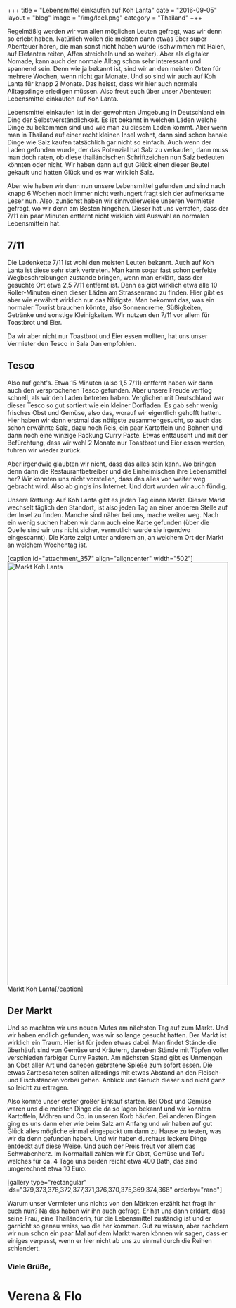 +++
title = "Lebensmittel einkaufen auf Koh Lanta"
date = "2016-09-05"
layout = "blog"
image = "/img/Ice1.png"
category = "Thailand"
+++

Regelmäßig werden wir von allen möglichen Leuten gefragt, was wir denn so erlebt haben. Natürlich wollen die meisten dann etwas über super Abenteuer hören, die man sonst nicht haben würde (schwimmen mit Haien, auf Elefanten reiten, Affen streicheln und so weiter). Aber als digitaler Nomade, kann auch der normale Alltag schon sehr interessant und spannend sein. Denn wie ja bekannt ist, sind wir an den meisten Orten für mehrere Wochen, wenn nicht gar Monate. Und so sind wir auch auf Koh Lanta für knapp 2 Monate. Das heisst, dass wir hier auch normale Alltagsdinge erledigen müssen. Also freut euch über unser Abenteuer: Lebensmittel einkaufen auf Koh Lanta.

<!--more-->


Lebensmittel einkaufen ist in der gewohnten Umgebung in Deutschland ein Ding der Selbstverständlichkeit. Es ist bekannt in welchen Läden welche Dinge zu bekommen sind und wie man zu diesem Laden kommt. Aber wenn man in Thailand auf einer recht kleinen Insel wohnt, dann sind schon banale Dinge wie Salz kaufen tatsächlich gar nicht so einfach. Auch wenn der Laden gefunden wurde, der das Potenzial hat Salz zu verkaufen, dann muss man doch raten, ob diese thailändischen Schriftzeichen nun Salz bedeuten könnten oder nicht. Wir haben dann auf gut Glück einen dieser Beutel gekauft und hatten Glück und es war wirklich Salz. 

Aber wie haben wir denn nun unsere Lebensmittel gefunden und sind nach knapp 6 Wochen noch immer nicht verhungert fragt sich der aufmerksame Leser nun. Also, zunächst haben wir sinnvollerweise unseren Vermieter gefragt, wo wir denn am Besten hingehen. Dieser hat uns verraten, dass der 7/11 ein paar Minuten entfernt nicht wirklich viel Auswahl an normalen Lebensmitteln hat.

## 7/11

Die Ladenkette 7/11 ist wohl den meisten Leuten bekannt. Auch auf Koh Lanta ist diese sehr stark vertreten. Man kann sogar fast schon perfekte Wegbeschreibungen zustande bringen, wenn man erklärt, dass der gesuchte Ort etwa 2,5 7/11 entfernt ist. Denn es gibt wirklich etwa alle 10 Roller-Minuten einen dieser Läden am Strassenrand zu finden. Hier gibt es aber wie erwähnt wirklich nur das Nötigste. Man bekommt das, was ein normaler Tourist brauchen könnte, also Sonnencreme, Süßigkeiten, Getränke und sonstige Kleinigkeiten. Wir nutzen den 7/11 vor allem für Toastbrot und Eier.

Da wir aber nicht nur Toastbrot und Eier essen wollten, hat uns unser Vermieter den Tesco in Sala Dan empfohlen.

## Tesco

Also auf geht's. Etwa 15 Minuten (also 1,5 7/11) entfernt haben wir dann auch den versprochenen Tesco gefunden. Aber unsere Freude verflog schnell, als wir den Laden betreten haben. Verglichen mit Deutschland war dieser Tesco so gut sortiert wie ein kleiner Dorfladen. Es gab sehr wenig frisches Obst und Gemüse, also das, worauf wir eigentlich gehofft hatten. Hier haben wir dann erstmal das nötigste zusammengesucht, so auch das schon erwähnte Salz, dazu noch Reis, ein paar Kartoffeln und Bohnen und dann noch eine winzige Packung Curry Paste. Etwas enttäuscht und mit der Befürchtung, dass wir wohl 2 Monate nur Toastbrot und Eier essen werden, fuhren wir wieder zurück.

Aber irgendwie glaubten wir nicht, dass das alles sein kann. Wo bringen denn dann die Restaurantbetreiber und die Einheimischen ihre Lebensmittel her? Wir konnten uns nicht vorstellen, dass das alles von weiter weg gebracht wird. Also ab ging’s ins Internet. Und dort wurden wir auch fündig.

Unsere Rettung: Auf Koh Lanta gibt es jeden Tag einen Markt. Dieser Markt wechselt täglich den Standort, ist also jeden Tag an einer anderen Stelle auf der Insel zu finden. Manche sind näher bei uns, mache weiter weg. Nach ein wenig suchen haben wir dann auch eine Karte gefunden (über die Quelle sind wir uns nicht sicher, vermutlich wurde sie irgendwo eingescannt). Die Karte zeigt unter anderem an, an welchem Ort der Markt an welchem Wochentag ist.

[caption id="attachment_357" align="aligncenter" width="502"]<a href="https://www.immerguteswetter.de/wp-content/uploads/2016/09/Koh-Lanta-Markets.jpg"><img src="https://www.immerguteswetter.de/wp-content/uploads/2016/09/Koh-Lanta-Markets.jpg" alt="Markt Koh Lanta" width="502" height="960" class="size-full wp-image-357" /></a> Markt Koh Lanta[/caption]

## Der Markt

Und so machten wir uns neuen Mutes am nächsten Tag auf zum Markt. Und wir haben endlich gefunden, was wir so lange gesucht hatten. Der Markt ist wirklich ein Traum. Hier ist für jeden etwas dabei. Man findet Stände die überhäuft sind von Gemüse und Kräutern, daneben Stände mit Töpfen voller verschieden farbiger Curry Pasten. Am nächsten Stand gibt es Unmengen an Obst aller Art und daneben gebratene Spieße zum sofort essen. Die etwas Zartbesaiteten sollten allerdings mit etwas Abstand an den Fleisch- und Fischständen vorbei gehen. Anblick und Geruch dieser sind nicht ganz so leicht zu ertragen. 

Also konnte unser erster großer Einkauf starten. Bei Obst und Gemüse waren uns die meisten Dinge die da so lagen bekannt und wir konnten Kartoffeln, Möhren und Co. in unseren Korb häufen. Bei anderen Dingen ging es uns dann eher wie beim Salz am Anfang und wir haben auf gut Glück alles mögliche einmal eingepackt um dann zu Hause zu testen, was wir da denn gefunden haben. Und wir haben durchaus leckere Dinge entdeckt auf diese Weise. Und auch der Preis freut vor allem das Schwabenherz. Im Normalfall zahlen wir für Obst, Gemüse und Tofu welches für ca. 4 Tage uns beiden reicht etwa 400 Bath, das sind umgerechnet etwa 10 Euro. 

[gallery type="rectangular" ids="379,373,378,372,377,371,376,370,375,369,374,368" orderby="rand"]

Warum unser Vermieter uns nichts von den Märkten erzählt hat fragt ihr euch nun? Na das haben wir ihn auch gefragt. Er hat uns dann erklärt, dass  seine Frau, eine Thailänderin, für die Lebensmittel zuständig ist und er garnicht so genau weiss, wo die her kommen. Gut zu wissen, aber nachdem wir nun schon ein paar Mal auf dem Markt waren können wir sagen, dass er einiges verpasst, wenn er hier nicht ab uns zu einmal durch die Reihen schlendert.

### Viele Grüße,

<h1 class="signature">Verena & Flo</h1>
